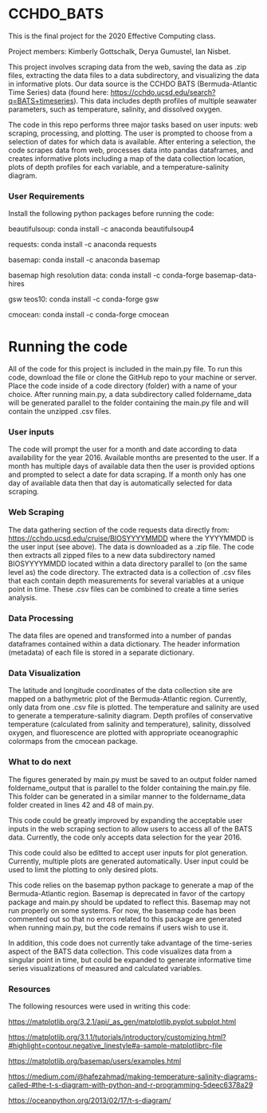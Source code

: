 # CCHDO_BATS

This is the final project for the 2020 Effective Computing class. 

Project members: Kimberly Gottschalk, Derya Gumustel, Ian Nisbet.

This project involves scraping data from the web, saving the data as .zip files, extracting the data files to a data subdirectory, and visualizing the data in informative plots. Our data source is the CCHDO BATS (Bermuda-Atlantic Time Series) data (found here: https://cchdo.ucsd.edu/search?q=BATS+timeseries). This data includes depth profiles of multiple seawater parameters, such as temperature, salinity, and dissolved oxygen. 

The code in this repo performs three major tasks based on user inputs: web scraping, processing, and plotting. The user is prompted to choose from a selection of dates for which data is available. After entering a selection, the code scrapes data from web, processes data into pandas dataframes, and creates informative plots including a map of the data collection location, plots of depth profiles for each variable, and a temperature-salinity diagram.  

### User Requirements

Install the following python packages before running the code:

beautifulsoup: conda install -c anaconda beautifulsoup4

requests: conda install -c anaconda requests

basemap: conda install -c anaconda basemap

basemap high resolution data: conda install -c conda-forge basemap-data-hires

gsw teos10: conda install -c conda-forge gsw

cmocean: conda install -c conda-forge cmocean


# Running the code

All of the code for this project is included in the main.py file. To run this code, download the file 
or clone the GitHub repo to your machine or server. Place the code inside of a code directory (folder) 
with a name of your choice. After running main.py, a data subdirectory called foldername_data will be 
generated parallel to the folder containing the main.py file and will contain the unzipped .csv files. 


### User inputs

The code will prompt the user for a month and date according to data availability for the year 2016. 
Available months are presented to the user. If a month has multiple days of available data then the 
user is provided options and prompted to select a date for data scraping. If a month only has one 
day of available data then that day is automatically selected for data scraping. 

### Web Scraping

The data gathering section of the code requests data directly from: https://cchdo.ucsd.edu/cruise/BIOSYYYYMMDD 
where the YYYYMMDD is the user input (see above). The data is downloaded as a .zip file. The code 
then extracts all zipped files to a new data subdirectory named BIOSYYYYMMDD located within a data 
directory parallel to (on the same level as) the code directory. The extracted data is a collection 
of .csv files that each contain depth measurements for several variables at a unique point in time. 
These .csv files can be combined to create a time series analysis. 

### Data Processing

The data files are opened and transformed into a number of pandas dataframes contained within a data 
dictionary. The header information (metadata) of each file is stored in a separate dictionary.

### Data Visualization 

The latitude and longitude coordinates of the data collection site are mapped on a bathymetric plot 
of the Bermuda-Atlantic region. Currently, only data from one .csv file is plotted. The temperature 
and salinity are used to generate a temperature-salinity diagram. Depth profiles of 
conservative temperature (calculated from salinity and temperature), salinity, dissolved oxygen, 
and fluorescence are plotted with appropriate oceanographic colormaps from the cmocean package. 


### What to do next

The figures generated by main.py must be saved to an output folder named foldername_output that is 
parallel to the folder containing the main.py file. This folder can be generated in a similar manner 
to the foldername_data folder created in lines 42 and 48 of main.py. 

This code could be greatly improved by expanding the acceptable user inputs in the web scraping section 
to allow users to access all of the BATS data. Currently, the code only accepts data selection for the 
year 2016. 

This code could also be editted to accept user inputs for plot generation. Currently, multiple plots 
are generated automatically. User input could be used to limit the plotting to only desired plots. 

This code relies on the basemap python package to generate a map of the Bermuda-Atlantic region. 
Basemap is deprecated in favor of the cartopy package and main.py should be updated to reflect this. 
Basemap may not run properly on some systems. For now, the basemap code has been commented out so 
that no errors related to this package are generated when running main.py, but the code remains if 
users wish to use it. 

In addition, this code does not currently take advantage of the time-series aspect of the BATS data 
collection. This code visualizes data from a singular point in time, but could be expanded to 
generate informative time series visualizations of measured and calculated variables. 


### Resources 

The following resources were used in writing this code:

https://matplotlib.org/3.2.1/api/_as_gen/matplotlib.pyplot.subplot.html

https://matplotlib.org/3.1.1/tutorials/introductory/customizing.html?#highlight=contour.negative_linestyle#a-sample-matplotlibrc-file

https://matplotlib.org/basemap/users/examples.html

https://medium.com/@hafezahmad/making-temperature-salinity-diagrams-called-#the-t-s-diagram-with-python-and-r-programming-5deec6378a29

https://oceanpython.org/2013/02/17/t-s-diagram/

